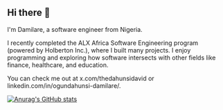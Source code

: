 ## Hi there 👋

I'm Damilare, a software engineer from Nigeria.

I recently completed the ALX Africa Software Engineering program (powered by Holberton Inc.), where I built many projects. I enjoy programming and exploring how software intersects with other fields like finance, healthcare, and education.

You can check me out at x.com/thedahunsidavid or linkedin.com/in/ogundahunsi-damilare/.

[![Anurag's GitHub stats](https://github-readme-stats.vercel.app/api?username=dahunsi-dami)](https://github.com/anuraghazra/github-readme-stats)

<!--
**dahunsi-dami/dahunsi-dami** is a ✨ _special_ ✨ repository because its `README.md` (this file) appears on your GitHub profile.

Here are some ideas to get you started:

- 🔭 I’m currently working on ...
- 🌱 I’m currently learning ...
- 👯 I’m looking to collaborate on ...
- 🤔 I’m looking for help with ...
- 💬 Ask me about ...
- 📫 How to reach me: ...
- 😄 Pronouns: ...
- ⚡ Fun fact: ...
-->
